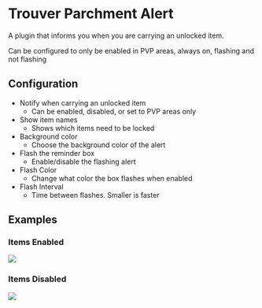 # Trouver Parchment Alert
A plugin that informs you when you are carrying an unlocked item.

Can be configured to only be enabled in PVP areas, always on, flashing and not flashing

## Configuration
 - Notify when carrying an unlocked item
   - Can be enabled, disabled, or set to PVP areas only
 - Show item names
   - Shows which items need to be locked
 - Background color
   - Choose the background color of the alert
 - Flash the reminder box
   - Enable/disable the flashing alert
 - Flash Color
   - Change what color the box flashes when enabled
 - Flash Interval
   - Time between flashes. Smaller is faster

## Examples
### Items Enabled
![](https://i.imgur.com/jkaWJIw.png)
### Items Disabled
![](https://i.imgur.com/q2H7nPz.png)
